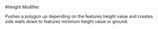 #Height Modifier

Pushes a polygon up depending on the features height value and creates side walls down to features minimum height value or ground.